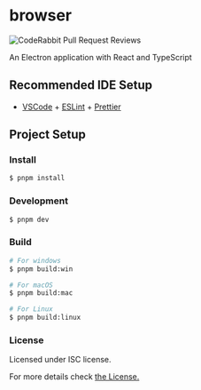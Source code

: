 # browser

![CodeRabbit Pull Request Reviews](https://img.shields.io/coderabbit/prs/github/arsn-cc/Browser?utm_source=oss&utm_medium=github&utm_campaign=arsn-cc%2FBrowser&labelColor=171717&color=FF570A&link=https%3A%2F%2Fcoderabbit.ai&label=CodeRabbit+Reviews)

An Electron application with React and TypeScript

## Recommended IDE Setup

- [VSCode](https://code.visualstudio.com/) + [ESLint](https://marketplace.visualstudio.com/items?itemName=dbaeumer.vscode-eslint) + [Prettier](https://marketplace.visualstudio.com/items?itemName=esbenp.prettier-vscode)

## Project Setup

### Install

```bash
$ pnpm install
```

### Development

```bash
$ pnpm dev
```

### Build

```bash
# For windows
$ pnpm build:win

# For macOS
$ pnpm build:mac

# For Linux
$ pnpm build:linux
```

### License

Licensed under ISC license. 

For more details check [the License.](https://github.com/virtualWinter/Browser/blob/main/LICENSE)
